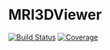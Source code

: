 # MRI3DViewer

[![Build Status](https://github.com/aTrotier/MRI3DViewer.jl/actions/workflows/CI.yml/badge.svg?branch=main)](https://github.com/aTrotier/MRI3DViewer.jl/actions/workflows/CI.yml?query=branch%3Amain)
[![Coverage](https://codecov.io/gh/aTrotier/MRI3DViewer.jl/branch/main/graph/badge.svg)](https://codecov.io/gh/aTrotier/MRI3DViewer.jl)
